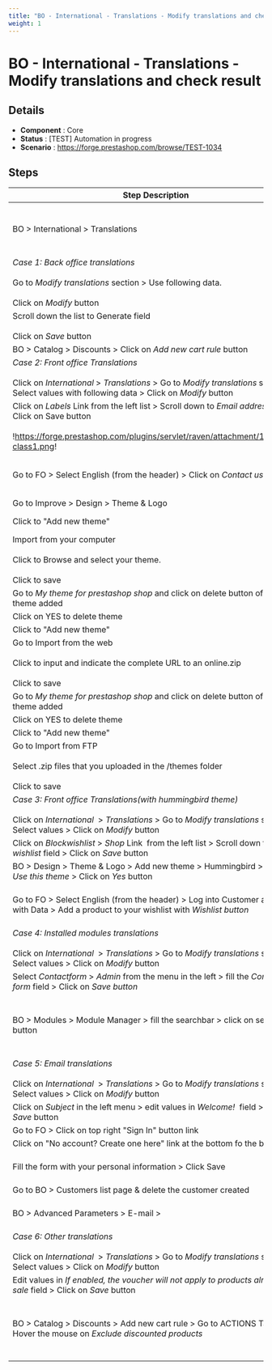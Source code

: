 ```yaml
---
title: "BO - International - Translations - Modify translations and check result"
weight: 1
---
```


# BO - International - Translations - Modify translations and check result
## Details
* **Component** : Core
* **Status** : [TEST] Automation in progress
* **Scenario** : https://forge.prestashop.com/browse/TEST-1034

## Steps
| Step Description | Expected result |
| ----- | ----- |
| BO > International > Translations | The Translations page is well displayed.<br><br>Modify translations section is displayed with two input fields :<br> * Type of translation<br> * Select your language |
| _*Case 1: Back office translations*_<br><br>Go to *Modify translations* section > Use following data.<br><br>Click on *Modify* button | Translations page is well displayed |
| Scroll down the list to Generate field<br><br>Click on *Save* button | A message is displayed "Translations successfully updated" |
| BO > Catalog > Discounts > Click on *Add new cart rule* button | The button to generate a code is now named : *Generate Code* |
| _*Case 2: Front office Translations*_<br><br>Click on *International* > *Translations* > Go to *Modify translations* section > Select values with following data > Click on *Modify* button | Translations page is well displayed |
| Click on *Labels* Link from the left list > Scroll down to *Email address* field > Click on Save button<br><br>!https://forge.prestashop.com/plugins/servlet/raven/attachment/1376/FO-class1.png! | This message is displayed "Translations successfully updated" |
| Go to FO > Select English (from the header) > Click on *Contact us* link | The field name : "Valid Email address" is well displayed<br><br>!https://forge.prestashop.com/plugins/servlet/raven/attachment/1377/fo-class2.png! |
| Go to Improve > Design > Theme & Logo | Theme & Logo page is displayed correctly |
| Click to "Add new theme" | You should be able to choose to import from your computer, Import from the web, Import from FTP |
| Import from your computer<br><br>Click to Browse and select your theme.<br><br>Click to save | Theme should be added<br><br>and The & logo page is displayed |
| Go to _My theme for prestashop shop_ and click on delete button of new theme added | Delete popup is displayed |
| Click on YES to delete theme | Successful deletion message is displayed and the theme is deleted |
| Click to "Add new theme" | Theme import page is displayed |
| Go to Import from the web<br><br>Click to input and indicate the complete URL to an online.zip<br><br>Click to save | Theme should be added |
| Go to _My theme for prestashop shop_ and click on delete button of new theme added | Delete popup is displayed |
| Click on YES to delete theme | Successful deletion message is displayed and the theme is deleted |
| Click to "Add new theme" | Theme import page is displayed |
| Go to Import from FTP<br><br>Select .zip files that you uploaded in the /themes folder<br><br>Click to save | Theme should be added |
| _*Case 3: Front office Translations(with hummingbird theme)*_<br><br>Click on *International*  > *Translations* > Go to *Modify translations* section > Select values > Click on *Modify* button | Translations page is well displayed<br><br>On develop there's a regression : https://github.com/PrestaShop/PrestaShop/issues/33521 |
| Click on *Blockwishlist* > *Shop* Link  from the left list > Scroll down to *Add to wishlist* field > Click on *Save* button | This message is displayed "Translations successfully updated" |
| BO > Design > Theme & Logo > Add new theme > Hummingbird > Click on *Use this theme* > Click on *Yes* button | Message displayed : Successful update |
| Go to FO > Select English (from the header) > Log into Customer account with Data > Add a product to your wishlist with *Wishlist button* | A modal appears with title " Add to wishlist Now" is displayed<br><br>!https://forge.prestashop.com/plugins/servlet/raven/attachment/1380/fo-humm1.png! |
| _*Case 4: Installed modules translations*_<br><br>Click on *International*  > *Translations* > Go to *Modify translations* section > Select values > Click on *Modify* button | Translations page is well displayed |
| Select *Contactform* > *Admin* from the menu in the left > fill the *Contact form* field > Click on *Save button* | This message is displayed "Translations successfully updated" |
| BO > Modules > Module Manager > fill the searchbar > click on search button | The module is found and displayed with the new name (edited in previous step)<br><br> <br><br>!https://forge.prestashop.com/plugins/servlet/raven/attachment/1382/Module-manager-%E2%80%A2-trans2.png! |
| _*Case 5: Email translations*_<br><br>Click on *International*  > *Translations* > Go to *Modify translations* section > Select values > Click on *Modify* button | Translations page is well displayed |
| Click on *Subject* in the left menu > edit values in *Welcome!*  field > Click on *Save* button | This message is displayed : "Translations successfully updated" |
| Go to FO > Click on top right "Sign In" button link | "Log in to your account" page is displayed |
| Click on "No account? Create one here" link at the bottom fo the block | Create an account page is displayed |
| Fill the form with your personal information > Click Save | * You are now logged into your account<br> * Redirection automatically to the homepage<br> * An email "Welcome!" should be received |
| Go to BO > Customers list page & delete the customer created | The alert "Successful deletion." is well displayed |
| BO > Advanced Parameters > E-mail > | The E-mail page is well displayed<br><br>The mail Subject is : "*You're Welcome!*" (Added in step 16) |
| _*Case 6: Other translations*_<br><br>Click on *International*  > *Translations* > Go to *Modify translations* section > Select values > Click on *Modify* button | Translations page is well displayed |
| Edit values in *If enabled, the voucher will not apply to products already on sale* field > Click on *Save* button | This message is displayed : Translations successfully updated |
| BO > Catalog > Discounts > Add new cart rule > Go to ACTIONS Tab > Hover the mouse on *Exclude discounted products* | "The voucher is available only for new products" message is displayed<br><br> <br><br>!https://forge.prestashop.com/plugins/servlet/raven/attachment/1384/Cart-Rules-Add-new-%E2%80%A2-Prest8-1-0.png|width=477,height=303! |
